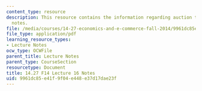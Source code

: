 ```yaml
---
content_type: resource
description: This resource contains the information regarding auction types and settings
  notes.
file: /media/courses/14-27-economics-and-e-commerce-fall-2014/9961dc85e41f9f04e448e37d17dae23f_MIT14_27F14_Lec16.pdf
file_type: application/pdf
learning_resource_types:
- Lecture Notes
ocw_type: OCWFile
parent_title: Lecture Notes
parent_type: CourseSection
resourcetype: Document
title: 14.27 F14 Lecture 16 Notes
uid: 9961dc85-e41f-9f04-e448-e37d17dae23f
---
```

